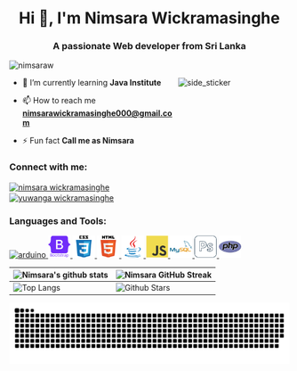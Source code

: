 <h1 align="center">Hi 👋, I'm Nimsara Wickramasinghe</h1>
<h3 align="center">A passionate Web developer from Sri Lanka</h3>

<p align="left"> <img src="https://komarev.com/ghpvc/?username=nimsaraw&label=Profile%20views&color=0e75b6&style=flat" alt="nimsaraw" /> </p>
<img align="right" width=200px height=200px alt="side_sticker" src="https://media.giphy.com/media/TEnXkcsHrP4YedChhA/giphy.gif" />

- 🌱 I’m currently learning **Java Institute**

- 📫 How to reach me **nimsarawickramasinghe000@gmail.com**

- ⚡ Fun fact **Call me as Nimsara**

<h3 align="left">Connect with me:</h3>
<p align="left">
<a href="https://linkedin.com/in/nimsara wickramasinghe" target="blank"><img align="center" src="https://raw.githubusercontent.com/rahuldkjain/github-profile-readme-generator/master/src/images/icons/Social/linked-in-alt.svg" alt="nimsara wickramasinghe" height="30" width="40" /></a>
<a href="https://fb.com/yuwanga wickramasinghe" target="blank"><img align="center" src="https://raw.githubusercontent.com/rahuldkjain/github-profile-readme-generator/master/src/images/icons/Social/facebook.svg" alt="yuwanga wickramasinghe" height="30" width="40" /></a>
</p>

<h3 align="left">Languages and Tools:</h3>
<p align="left"> <a href="https://www.arduino.cc/" target="_blank" rel="noreferrer"> <img src="https://cdn.worldvectorlogo.com/logos/arduino-1.svg" alt="arduino" width="40" height="40"/> </a> <a href="https://getbootstrap.com" target="_blank" rel="noreferrer"> <img src="https://raw.githubusercontent.com/devicons/devicon/master/icons/bootstrap/bootstrap-plain-wordmark.svg" alt="bootstrap" width="40" height="40"/> </a> <a href="https://www.w3schools.com/css/" target="_blank" rel="noreferrer"> <img src="https://raw.githubusercontent.com/devicons/devicon/master/icons/css3/css3-original-wordmark.svg" alt="css3" width="40" height="40"/> </a> <a href="https://www.w3.org/html/" target="_blank" rel="noreferrer"> <img src="https://raw.githubusercontent.com/devicons/devicon/master/icons/html5/html5-original-wordmark.svg" alt="html5" width="40" height="40"/> </a> <a href="https://www.java.com" target="_blank" rel="noreferrer"> <img src="https://raw.githubusercontent.com/devicons/devicon/master/icons/java/java-original.svg" alt="java" width="40" height="40"/> </a> <a href="https://developer.mozilla.org/en-US/docs/Web/JavaScript" target="_blank" rel="noreferrer"> <img src="https://raw.githubusercontent.com/devicons/devicon/master/icons/javascript/javascript-original.svg" alt="javascript" width="40" height="40"/> </a> <a href="https://www.mysql.com/" target="_blank" rel="noreferrer"> <img src="https://raw.githubusercontent.com/devicons/devicon/master/icons/mysql/mysql-original-wordmark.svg" alt="mysql" width="40" height="40"/> </a> <a href="https://www.photoshop.com/en" target="_blank" rel="noreferrer"> <img src="https://raw.githubusercontent.com/devicons/devicon/master/icons/photoshop/photoshop-line.svg" alt="photoshop" width="40" height="40"/> </a> <a href="https://www.php.net" target="_blank" rel="noreferrer"> <img src="https://raw.githubusercontent.com/devicons/devicon/master/icons/php/php-original.svg" alt="php" width="40" height="40"/> </a> </p>




| ![Nimsara's github stats](https://github-readme-stats.vercel.app/api?username=Nimsaraw&show_icons=true&theme=tokyonight) | ![Nimsara GitHub Streak](https://github-readme-streak-stats.herokuapp.com/?user=Nimsaraw&theme=tokyonight) |
| --- | --- |
| ![Top Langs](https://github-readme-stats.vercel.app/api/top-langs/?username=Nimsaraw&theme=tokyonight) | ![Github Stars](https://github-readme-stats.vercel.app/api?username=Nimsaraw&show_icons=true&locale=en&count_private=true&hide_rank=true&custom_title=My%20GitHub%20Stats&disable_animations=true&theme=tokyonight) |





<p align="center">
  <img  src="https://raw.githubusercontent.com/Elanza-48/Elanza-48/main/resources/img/github-contribution-grid-snake.svg"
    alt="example" />
</p>
